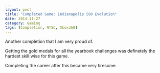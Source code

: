 ```yaml
---
layout: post
title: "Completed Game: Indianapolis 500 Evolution"
date: 2014-11-27
category: Gaming
tags: [Completion, NTSC, Xbox360]
---
```


Another completion that I am very proud of.

Getting the gold medals for all the yearbook challenges was definetely the hardest skill wise for this game.

Completing the career after this became very tiresome.